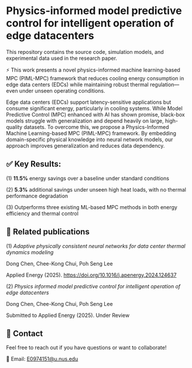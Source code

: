 
# Physics-informed model predictive control for intelligent operation of edge datacenters

This repository contains the source code, simulation models, and experimental data used in the research paper.

⚡️ This work presents a novel physics-informed machine learning-based MPC (PIML-MPC) framework that reduces cooling energy consumption in edge data centers (EDCs) while maintaining robust thermal regulation—even under unseen operating conditions.



Edge data centers (EDCs) support latency-sensitive applications but consume significant energy, particularly in cooling systems. While Model Predictive Control (MPC) enhanced with AI has shown promise, black-box models struggle with generalization and depend heavily on large, high-quality datasets. To overcome this, we propose a Physics-Informed Machine Learning-based MPC (PIML-MPC) framework. By embedding domain-specific physical knowledge into neural network models, our approach improves generalization and reduces data dependency.

## ✅ Key Results:

(1) **11.5%** energy savings over a baseline under standard conditions

(2) **5.3%** additional savings under unseen high heat loads, with no thermal performance degradation

(3) Outperforms three existing ML-based MPC methods in both energy efficiency and thermal control

## 🧠 Related publications

(1) *Adaptive physically consistent neural networks for data center thermal dynamics modeling*

Dong Chen, Chee-Kong Chui, Poh Seng Lee

Applied Energy (2025). https://doi.org/10.1016/j.apenergy.2024.124637

(2) *Physics informed model predictive control for intelligent operation of edge datacenters*

Dong Chen, Chee-Kong Chui, Poh Seng Lee

Submitted to Applied Energy (2025). Under Review

## 🤝 Contact
Feel free to reach out if you have questions or want to collaborate!

📧 Email: E0974151@u.nus.edu

